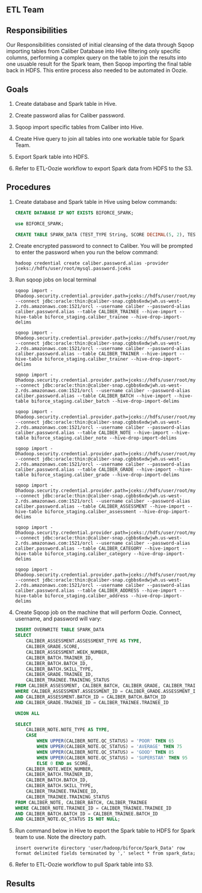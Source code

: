 ## ETL Team

## Responsibilities

Our Responsibilities consisted of initial cleansing of the data through Sqoop importing tables from Caliber Database into Hive filtering only specific columns, performing a complex query on the table to join the results into one usuable result for the Spark team, then Sqoop importing the final table back in HDFS. This entire process also needed to be automated in Oozie.

## Goals

1. Create database and Spark table in Hive.

2. Create password alias for Caliber password.

3. Sqoop import specific tables from Caliber into Hive.

4. Create Hive query to join all tables into one workable table for Spark Team.

5. Export Spark table into HDFS.

6. Refer to ETL-Oozie workflow to export Spark data from HDFS to the S3.

## Procedures

1. Create database and Spark table in Hive using below commands: 

	```SQL
	CREATE DATABASE IF NOT EXISTS BIFORCE_SPARK;

	use BIFORCE_SPARK;

	CREATE TABLE SPARK_DATA (TEST_TYPE String, SCORE DECIMAL(5, 2), TEST_PERIOD INT, BUILDER_ID INT, GROUP_ID INT, GROUP_TYPE String, BATTERY_ID INT, BATTERY_STATUS String);
	```

2.  Create encrypted password to connect to Caliber. You will be prompted to enter the password when you run the below command: 

	```
	hadoop credential create caliber.password.alias -provider jceks://hdfs/user/root/mysql.password.jceks
	```

3. Run sqoop jobs on local terminal

	```
	sqoop import -Dhadoop.security.credential.provider.path=jceks://hdfs/user/root/mysql.password.jceks --connect jdbc:oracle:thin:@caliber-snap.cgbbs6xdwjwh.us-west-2.rds.amazonaws.com:1521/orcl --username caliber --password-alias caliber.password.alias --table CALIBER_TRAINEE --hive-import --hive-table biforce_staging.caliber_trainee --hive-drop-import-delims

	sqoop import -Dhadoop.security.credential.provider.path=jceks://hdfs/user/root/mysql.password.jceks --connect jdbc:oracle:thin:@caliber-snap.cgbbs6xdwjwh.us-west-2.rds.amazonaws.com:1521/orcl --username caliber --password-alias caliber.password.alias --table CALIBER_TRAINER --hive-import --hive-table biforce_staging.caliber_trainer --hive-drop-import-delims

	sqoop import -Dhadoop.security.credential.provider.path=jceks://hdfs/user/root/mysql.password.jceks --connect jdbc:oracle:thin:@caliber-snap.cgbbs6xdwjwh.us-west-2.rds.amazonaws.com:1521/orcl --username caliber --password-alias caliber.password.alias --table CALIBER_BATCH --hive-import --hive-table biforce_staging.caliber_batch --hive-drop-import-delims

	sqoop import -Dhadoop.security.credential.provider.path=jceks://hdfs/user/root/mysql.password.jceks --connect jdbc:oracle:thin:@caliber-snap.cgbbs6xdwjwh.us-west-2.rds.amazonaws.com:1521/orcl --username caliber --password-alias caliber.password.alias --table CALIBER_NOTE --hive-import --hive-table biforce_staging.caliber_note --hive-drop-import-delims

	sqoop import -Dhadoop.security.credential.provider.path=jceks://hdfs/user/root/mysql.password.jceks --connect jdbc:oracle:thin:@caliber-snap.cgbbs6xdwjwh.us-west-2.rds.amazonaws.com:1521/orcl --username caliber --password-alias caliber.password.alias --table CALIBER_GRADE --hive-import --hive-table biforce_staging.caliber_grade --hive-drop-import-delims

	sqoop import -Dhadoop.security.credential.provider.path=jceks://hdfs/user/root/mysql.password.jceks --connect jdbc:oracle:thin:@caliber-snap.cgbbs6xdwjwh.us-west-2.rds.amazonaws.com:1521/orcl --username caliber --password-alias caliber.password.alias --table CALIBER_ASSESSMENT --hive-import --hive-table biforce_staging.caliber_assessment --hive-drop-import-delims

	sqoop import -Dhadoop.security.credential.provider.path=jceks://hdfs/user/root/mysql.password.jceks --connect jdbc:oracle:thin:@caliber-snap.cgbbs6xdwjwh.us-west-2.rds.amazonaws.com:1521/orcl --username caliber --password-alias caliber.password.alias --table CALIBER_CATEGORY --hive-import --hive-table biforce_staging.caliber_category --hive-drop-import-delims

	sqoop import -Dhadoop.security.credential.provider.path=jceks://hdfs/user/root/mysql.password.jceks --connect jdbc:oracle:thin:@caliber-snap.cgbbs6xdwjwh.us-west-2.rds.amazonaws.com:1521/orcl --username caliber --password-alias caliber.password.alias --table CALIBER_ADDRESS --hive-import --hive-table biforce_staging.caliber_address --hive-drop-import-delims
	```

4. Create Sqoop job on the machine that will perform Oozie. Connect, username, and password will vary:
	
	```SQL
	INSERT OVERWRITE TABLE SPARK_DATA 
	SELECT
		CALIBER_ASSESSMENT.ASSESSMENT_TYPE AS TYPE,
		CALIBER_GRADE.SCORE,
		CALIBER_ASSESSMENT.WEEK_NUMBER,
		CALIBER_BATCH.TRAINER_ID,
		CALIBER_BATCH.BATCH_ID,
		CALIBER_BATCH.SKILL_TYPE, 
		CALIBER_GRADE.TRAINEE_ID,
		CALIBER_TRAINEE.TRAINING_STATUS
	FROM CALIBER_ASSESSMENT, CALIBER_BATCH, CALIBER_GRADE, CALIBER_TRAINEE
	WHERE CALIBER_ASSESSMENT.ASSESSMENT_ID = CALIBER_GRADE.ASSESSMENT_ID
	AND CALIBER_ASSESSMENT.BATCH_ID = CALIBER_BATCH.BATCH_ID
	AND CALIBER_GRADE.TRAINEE_ID = CALIBER_TRAINEE.TRAINEE_ID

	UNION ALL

	SELECT
		CALIBER_NOTE.NOTE_TYPE AS TYPE,
		CASE
			WHEN UPPER(CALIBER_NOTE.QC_STATUS) = 'POOR' THEN 65 
			WHEN UPPER(CALIBER_NOTE.QC_STATUS) = 'AVERAGE' THEN 75
			WHEN UPPER(CALIBER_NOTE.QC_STATUS) = 'GOOD' THEN 85
			WHEN UPPER(CALIBER_NOTE.QC_STATUS) = 'SUPERSTAR' THEN 95
			ELSE 0 END as SCORE,
		CALIBER_NOTE.WEEK_NUMBER,
		CALIBER_BATCH.TRAINER_ID,
		CALIBER_BATCH.BATCH_ID,
		CALIBER_BATCH.SKILL_TYPE,
		CALIBER_TRAINEE.TRAINEE_ID,
		CALIBER_TRAINEE.TRAINING_STATUS
	FROM CALIBER_NOTE, CALIBER_BATCH, CALIBER_TRAINEE
	WHERE CALIBER_NOTE.TRAINEE_ID = CALIBER_TRAINEE.TRAINEE_ID
	AND CALIBER_BATCH.BATCH_ID = CALIBER_TRAINEE.BATCH_ID
	AND CALIBER_NOTE.QC_STATUS IS NOT NULL;
	```

5. Run command below in Hive to export the Spark table to HDFS for Spark team to use. Note the directory path.

	```
	insert overwrite directory 'user/hadoop/biforce/Spark_Data' row format delimited fields terminated by ',' select * from spark_data; 
	```

6. Refer to ETL-Oozie workflow to pull Spark table into S3.

## Results


